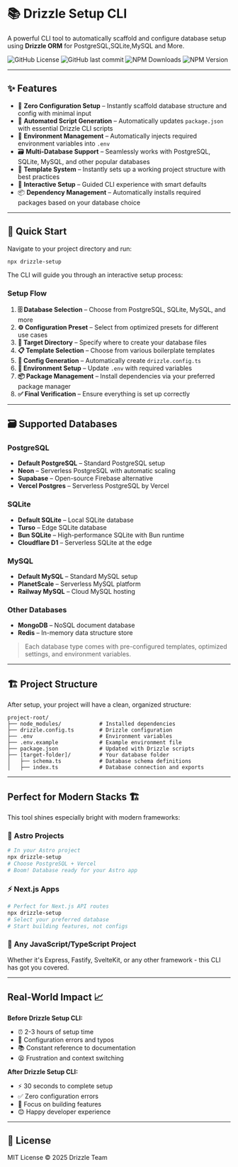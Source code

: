 # 📚 Drizzle Setup CLI

A powerful CLI tool to automatically scaffold and configure database setup using **Drizzle ORM** for PostgreSQL,SQLite,MySQL and More.

![GitHub License](https://img.shields.io/github/license/devgauravjatt/drizzle-setup?logo=github)
![GitHub last commit](https://img.shields.io/github/last-commit/devgauravjatt/drizzle-setup?logo=git)
![NPM Downloads](https://img.shields.io/npm/dw/drizzle-setup?logo=npm&color=%23f75352)
![NPM Version](https://img.shields.io/npm/v/drizzle-setup?logo=npm&color=%23f75352)

---

## ✨ Features

- 🚀 **Zero Configuration Setup** – Instantly scaffold database structure and config with minimal input
- 📜 **Automated Script Generation** – Automatically updates `package.json` with essential Drizzle CLI scripts
- 🔐 **Environment Management** – Automatically injects required environment variables into `.env`
- 🗃️ **Multi-Database Support** – Seamlessly works with PostgreSQL, SQLite, MySQL, and other popular databases
- 📁 **Template System** – Instantly sets up a working project structure with best practices
- 🎯 **Interactive Setup** – Guided CLI experience with smart defaults
- 📦 **Dependency Management** – Automatically installs required packages based on your database choice

---

## 🚀 Quick Start

Navigate to your project directory and run:

```bash
npx drizzle-setup
```

The CLI will guide you through an interactive setup process:

### Setup Flow

1. **🗄️ Database Selection** – Choose from PostgreSQL, SQLite, MySQL, and more
2. **⚙️ Configuration Preset** – Select from optimized presets for different use cases
3. **📁 Target Directory** – Specify where to create your database files
4. **📋 Template Selection** – Choose from various boilerplate templates
5. **🔧 Config Generation** – Automatically create `drizzle.config.ts`
6. **🔐 Environment Setup** – Update `.env` with required variables
7. **📦 Package Management** – Install dependencies via your preferred package manager
8. **✅ Final Verification** – Ensure everything is set up correctly

---

## 🗃️ Supported Databases

### PostgreSQL

- **Default PostgreSQL** – Standard PostgreSQL setup
- **Neon** – Serverless PostgreSQL with automatic scaling
- **Supabase** – Open-source Firebase alternative
- **Vercel Postgres** – Serverless PostgreSQL by Vercel

### SQLite

- **Default SQLite** – Local SQLite database
- **Turso** – Edge SQLite database
- **Bun SQLite** – High-performance SQLite with Bun runtime
- **Cloudflare D1** – Serverless SQLite at the edge

### MySQL

- **Default MySQL** – Standard MySQL setup
- **PlanetScale** – Serverless MySQL platform
- **Railway MySQL** – Cloud MySQL hosting

### Other Databases

- **MongoDB** – NoSQL document database
- **Redis** – In-memory data structure store

> Each database type comes with pre-configured templates, optimized settings, and environment variables.

---

## 🏗️ Project Structure

After setup, your project will have a clean, organized structure:

```
project-root/
├── node_modules/            # Installed dependencies
├── drizzle.config.ts        # Drizzle configuration
├── .env                     # Environment variables
├── .env.example             # Example environment file
├── package.json             # Updated with Drizzle scripts
├── [target-folder]/         # Your database folder
│   ├── schema.ts            # Database schema definitions
│   ├── index.ts             # Database connection and exports
```

---

## Perfect for Modern Stacks 🏗️

This tool shines especially bright with modern frameworks:

### 🚀 **Astro Projects**

```bash
# In your Astro project
npx drizzle-setup
# Choose PostgreSQL + Vercel
# Boom! Database ready for your Astro app
```

### ⚡ **Next.js Apps**

```bash
# Perfect for Next.js API routes
npx drizzle-setup
# Select your preferred database
# Start building features, not configs
```

### 🎯 **Any JavaScript/TypeScript Project**

Whether it's Express, Fastify, SvelteKit, or any other framework - this CLI has got you covered.

---

## Real-World Impact 📈

**Before Drizzle Setup CLI:**

- ⏰ 2-3 hours of setup time
- 🐛 Configuration errors and typos
- 📚 Constant reference to documentation
- 😫 Frustration and context switching

**After Drizzle Setup CLI:**

- ⚡ 30 seconds to complete setup
- ✅ Zero configuration errors
- 🎯 Focus on building features
- 😊 Happy developer experience

---

## 📄 License

MIT License © 2025 Drizzle Team